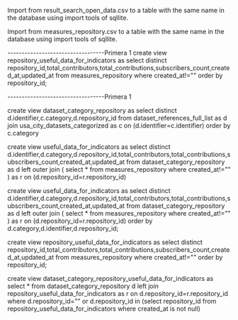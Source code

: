 Import from result_search_open_data.csv to a table with the same name in the database using import tools of sqllite.

Import from measures_repository.csv to a table with the same name in the database using import tools of sqllite.


----------------------------------Primera 1
create view repository_useful_data_for_indicators as select distinct repository_id,total_contributors,total_contributions,subscribers_count,created_at,updated_at from measures_repository where  created_at!="" order by repository_id;

----------------------------------Primera 1


create view dataset_category_repository as select distinct d.identifier,c.category,d.repository_id from dataset_references_full_list as d  join usa_city_datasets_categorized as c on (d.identifier=c.identifier) order by c.category

create view useful_data_for_indicators as select distinct d.identifier,d.category,d.repository_id,total_contributors,total_contributions,subscribers_count,created_at,updated_at from dataset_category_repository as d left outer  join ( select * from measures_repository where  created_at!="" ) as r on (d.repository_id=r.repository_id)

create view useful_data_for_indicators as select distinct d.identifier,d.category,d.repository_id,total_contributors,total_contributions,subscribers_count,created_at,updated_at from dataset_category_repository as d left outer  join ( select * from measures_repository where  created_at!="" ) as r on (d.repository_id=r.repository_id)  order by d.category,d.identifier,d.repository_id;

create view repository_useful_data_for_indicators as select distinct repository_id,total_contributors,total_contributions,subscribers_count,created_at,updated_at from measures_repository where  created_at!="" order by repository_id;

create view dataset_category_repository_useful_data_for_indicators as select * from dataset_category_repository d left join repository_useful_data_for_indicators   as r on d.repository_id=r.repository_id where d.repository_id="" or d.repository_id in (select repository_id from  repository_useful_data_for_indicators where created_at is not null)
